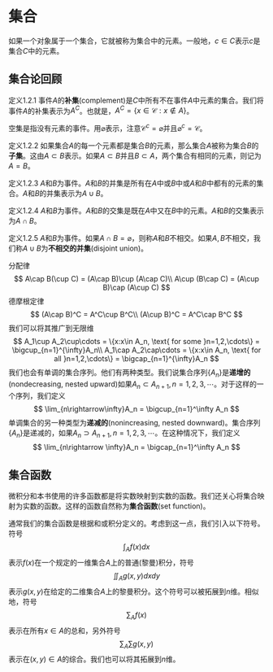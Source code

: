 # 集合

如果一个对象属于一个集合，它就被称为集合中的元素。一般地，$c\in C$表示$c$是集合$C$中的元素。

## 集合论回顾

定义1.2.1  事件$A$的**补集**(complement)是$C$中所有不在事件$A$中元素的集合。我们将事件$A$的补集表示为$A^C$。也就是，$A^C = \{x\in \mathcal{C}:x\not\in A\}$。

空集是指没有元素的事件。用$\varnothing$表示，注意$\mathcal{C}^c = \varnothing$并且$\varnothing^c = \mathcal{C}$。

定义1.2.2  如果集合$A$的每一个元素都是集合$B$的元素，那么集合$A$被称为集合$B$的**子集**。这由$A\subset B$表示。如果$A\subset B$并且$B\subset A$，两个集合有相同的元素，则记为$A=B$。

定义1.2.3  $A$和$B$为事件。$A$和$B$的并集是所有在$A$中或$B$中或$A$和$B$中都有的元素的集合。$A$和$B$的并集表示为$A\cup B$。

定义1.2.4  $A$和$B$为事件。$A$和$B$的交集是既在$A$中又在$B$中的元素。$A$和$B$的交集表示为$A\cap B$。

定义1.2.5  $A$和$B$为事件。如果$A\cap B=\varnothing$，则称$A$和$B$不相交。如果$A,B$不相交，我们称$A\cup B$为**不相交的并集**(disjoint union)。



分配律
$$
A\cap B(\cup C) = (A\cap B)\cup (A\cap C)\\
A\cup (B\cap C) = (A\cup B)\cap (A\cup C)
$$
德摩根定律
$$
(A\cap B)^C = A^C\cup B^C\\
(A\cup B)^C = A^C\cap B^C
$$
我们可以将其推广到无限维
$$
A_1\cup A_2\cup\cdots = \{x:x\in A_n, \text{ for some }n=1,2,\cdots\} = \bigcup_{n=1}^{\infty}A_n\\
A_1\cap A_2\cap\cdots = \{x:x\in A_n, \text{ for all }n=1,2,\cdots\} = \bigcap_{n=1}^{\infty}A_n
$$
我们也会有单调的集合序列。他们有两种类型。我们说集合序列$\{A_n\}$是**递增的**(nondecreasing, nested upward)如果$A_n\subset A_{n+1},n = 1,2,3,\cdots$。对于这样的一个序列，我们定义
$$
\lim_{n\rightarrow\infty}A_n = \bigcup_{n=1}^\infty A_n
$$
单调集合的另一种类型为**递减的**(nonincreasing, nested downward)。集合序列$\{A_n\}$是递减的，如果$A_n\supset A_{n+1}, n=1,2,3,\cdots$。在这种情况下，我们定义
$$
\lim_{n\rightarrow \infty}A_n = \bigcap_{n=1}^\infty A_n
$$

## 集合函数

微积分和本书使用的许多函数都是将实数映射到实数的函数。我们还关心将集合映射为实数的函数。这样的函数自然称为**集合函数**(set function)。

通常我们的集合函数是根据和或积分定义的。考虑到这一点，我们引入以下符号。符号
$$
\int_Af(x)dx
$$
表示$f(x)$在一个规定的一维集合$A$上的普通(黎曼)积分，符号
$$
\iint_Ag(x,y)dxdy
$$
表示$g(x,y)$在给定的二维集合$A$上的黎曼积分。这个符号可以被拓展到$n$维。相似地，符号
$$
\sum_Af(x)
$$
表示在所有$x\in A$的总和，另外符号
$$
\sum_A\sum g(x,y)
$$
表示在$(x,y)\in A$的综合。我们也可以将其拓展到$n$维。

